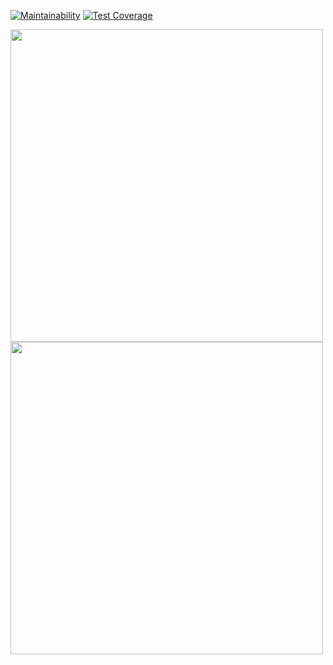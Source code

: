 [![Maintainability](https://api.codeclimate.com/v1/badges/c3f07a125220375daee5/maintainability)](https://codeclimate.com/github/hitriylis/frontend-project-46/maintainability) [![Test Coverage](https://api.codeclimate.com/v1/badges/c3f07a125220375daee5/test_coverage)](https://codeclimate.com/github/hitriylis/frontend-project-46/test_coverage)

<a href="https://asciinema.org/a/Qzy3ucuaqCNLtTm2S0cLUYrkQ" target="_blank"><img src="https://asciinema.org/a/Qzy3ucuaqCNLtTm2S0cLUYrkQ.svg" width="500" /></a>
<a href="https://asciinema.org/a/gokKRSSqMQr2aN9ygBfQX2voI" target="_blank"><img src="https://asciinema.org/a/gokKRSSqMQr2aN9ygBfQX2voI.svg" width="500" /></a>